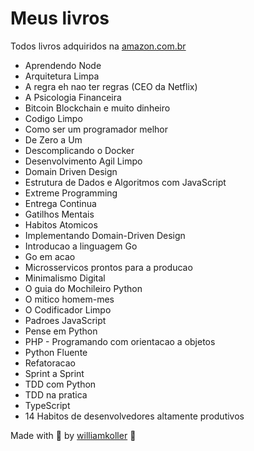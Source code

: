 # Meus livros

Todos livros adquiridos na [amazon.com.br](amazon.com.br)

- Aprendendo Node
- Arquitetura Limpa
- A regra eh nao ter regras (CEO da Netflix)
- A Psicologia Financeira
- Bitcoin Blockchain e muito dinheiro
- Codigo Limpo
- Como ser um programador melhor
- De Zero a Um
- Descomplicando o Docker
- Desenvolvimento Agil Limpo
- Domain Driven Design
- Estrutura de Dados e Algoritmos com JavaScript
- Extreme Programming
- Entrega Continua
- Gatilhos Mentais
- Habitos Atomicos
- Implementando Domain-Driven Design
- Introducao a linguagem Go
- Go em acao
- Microsservicos prontos para a producao
- Minimalismo Digital
- O guia do Mochileiro Python
- O mitico homem-mes
- O Codificador Limpo
- Padroes JavaScript
- Pense em Python
- PHP - Programando com orientacao a objetos
- Python Fluente
- Refatoracao
- Sprint a Sprint
- TDD com Python
- TDD na pratica
- TypeScript
- 14 Habitos de desenvolvedores altamente produtivos

Made with 🖤 by [williamkoller](https://github.com/williamkoller) :wave: